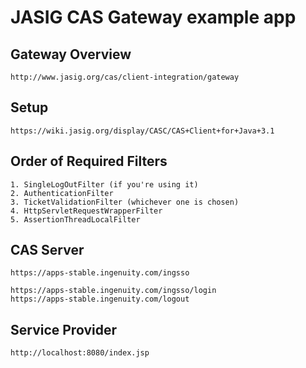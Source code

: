 # JASIG CAS Gateway example app

## Gateway Overview

    http://www.jasig.org/cas/client-integration/gateway

## Setup

    https://wiki.jasig.org/display/CASC/CAS+Client+for+Java+3.1

## Order of Required Filters

    1. SingleLogOutFilter (if you're using it)
    2. AuthenticationFilter
    3. TicketValidationFilter (whichever one is chosen)
    4. HttpServletRequestWrapperFilter
    5. AssertionThreadLocalFilter

## CAS Server

    https://apps-stable.ingenuity.com/ingsso

    https://apps-stable.ingenuity.com/ingsso/login
    https://apps-stable.ingenuity.com/logout

## Service Provider

    http://localhost:8080/index.jsp


